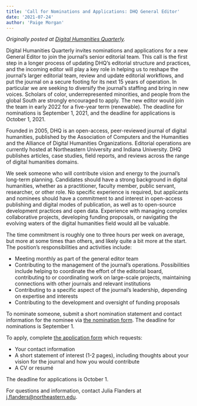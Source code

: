 ```yaml
---
title: 'Call for Nominations and Applications: DHQ General Editor'
date: '2021-07-24'
author: 'Paige Morgan'
---
```

*Originally posted at [Digital Humanities Quarterly](http://www.digitalhumanities.org/dhq/announcements/index.html).*

Digital Humanities Quarterly invites nominations and applications for a new General Editor to join the journal’s senior editorial team. This call is the first step in a longer process of updating DHQ’s editorial structure and practices, and the incoming editor will play a key role in helping us to reshape the journal’s larger editorial team, review and update editorial workflows, and put the journal on a secure footing for its next 15 years of operation. In particular we are seeking to diversify the journal’s staffing and bring in new voices. Scholars of color, underrepresented minorities, and people from the global South are strongly encouraged to apply. The new editor would join the team in early 2022 for a five-year term (renewable). The deadline for nominations is September 1, 2021, and the deadline for applications is October 1, 2021.

Founded in 2005, DHQ is an open-access, peer-reviewed journal of digital humanities, published by the Association of Computers and the Humanities and the Alliance of Digital Humanities Organizations. Editorial operations are currently hosted at Northeastern University and Indiana University. DHQ publishes articles, case studies, field reports, and reviews across the range of digital humanities domains.

We seek someone who will contribute vision and energy to the journal’s long-term planning. Candidates should have a strong background in digital humanities, whether as a practitioner, faculty member, public servant, researcher, or other role. No specific experience is required, but applicants and nominees should have a commitment to and interest in open-access publishing and digital modes of publication, as well as to open-source development practices and open data. Experience with managing complex collaborative projects, developing funding proposals, or navigating the evolving waters of the digital humanities field would all be valuable.

The time commitment is roughly one to three hours per week on average, but more at some times than others, and likely quite a bit more at the start. The position’s responsibilities and activities include:

- Meeting monthly as part of the general editor team
- Contributing to the management of the journal’s operations. Possibilities include helping to coordinate the effort of the editorial board, contributing to or coordinating work on large-scale projects, maintaining connections with other journals and relevant institutions
- Contributing to a specific aspect of the journal’s leadership, depending on expertise and interests
- Contributing to the development and oversight of funding proposals

To nominate someone, submit a short nomination statement and contact information for the nominee via [the nomination form](https://docs.google.com/forms/d/e/1FAIpQLSfHUmYNhXsiVbC2jZ1cjv9uk-PIV43Fx3HRlAhXPKAhaLt1Pg/viewform). The deadline for nominations is September 1.

To apply, complete [the application form](https://docs.google.com/forms/d/e/1FAIpQLSci6BQpuMcaLRQKX3c80kkJH7IegVpVXv9Nngg7-ykczCSODw/viewform) which requests:

- Your contact information
- A short statement of interest (1-2 pages), including thoughts about your vision for the journal and how you would contribute
- A CV or resumé

The deadline for applications is October 1.

For questions and information, contact Julia Flanders at [j.flanders@northeastern.edu](mailto:j.flanders@northeastern.edu).
